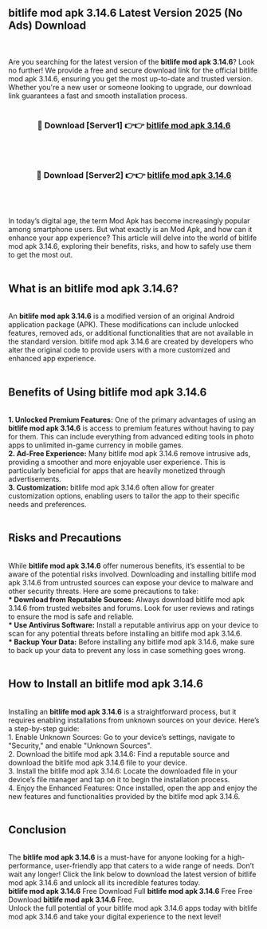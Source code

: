 ## bitlife mod apk 3.14.6 Latest Version 2025 (No Ads) Download
<br><br>
Are you searching for the latest version of the <strong>bitlife mod apk 3.14.6</strong>? Look no further! We provide a free and secure download link for the official bitlife mod apk 3.14.6, ensuring you get the most up-to-date and trusted version. Whether you're a new user or someone looking to upgrade, our download link guarantees a fast and smooth installation process.
<br>
<br>
<div align="center">
<h3>🔴 Download [Server1] 👉👉 <a href="https://modyolo.store/bitlife_mod_apk_3.14.6">bitlife mod apk 3.14.6</a></h3><br>
<br>
<h3>🔴 Download [Server2] 👉👉 <a href="https://modyolo.store/bitlife_mod_apk_3.14.6">bitlife mod apk 3.14.6</a></h3><br>
</div>
<br>
<br>
In today’s digital age, the term Mod Apk has become increasingly popular among smartphone users. But what exactly is an Mod Apk, and how can it enhance your app experience? This article will delve into the world of bitlife mod apk 3.14.6, exploring their benefits, risks, and how to safely use them to get the most out.
<br>
<br>
<h2>What is an bitlife mod apk 3.14.6?</h2>
<br>
An <strong>bitlife mod apk 3.14.6</strong> is a modified version of an original Android application package (APK). These modifications can include unlocked features, removed ads, or additional functionalities that are not available in the standard version. bitlife mod apk 3.14.6 are created by developers who alter the original code to provide users with a more customized and enhanced app experience.
<br>
<br>
<h2>Benefits of Using bitlife mod apk 3.14.6</h2>
<br>
<strong> 1. Unlocked Premium Features:</strong> One of the primary advantages of using an <strong>bitlife mod apk 3.14.6</strong> is access to premium features without having to pay for them. This can include everything from advanced editing tools in photo apps to unlimited in-game currency in mobile games.
<br>
<strong> 2. Ad-Free Experience:</strong> Many bitlife mod apk 3.14.6 remove intrusive ads, providing a smoother and more enjoyable user experience. This is particularly beneficial for apps that are heavily monetized through advertisements.
<br>
<strong> 3. Customization:</strong> bitlife mod apk 3.14.6 often allow for greater customization options, enabling users to tailor the app to their specific needs and preferences.
<br>
<br>
<h2>Risks and Precautions</h2>
<br>
While <strong>bitlife mod apk 3.14.6</strong> offer numerous benefits, it’s essential to be aware of the potential risks involved. Downloading and installing bitlife mod apk 3.14.6 from untrusted sources can expose your device to malware and other security threats. Here are some precautions to take:
<br>
<strong> * Download from Reputable Sources:</strong> Always download bitlife mod apk 3.14.6 from trusted websites and forums. Look for user reviews and ratings to ensure the mod is safe and reliable.
<br>
<strong> * Use Antivirus Software:</strong> Install a reputable antivirus app on your device to scan for any potential threats before installing an bitlife mod apk 3.14.6.
<br>
<strong> * Backup Your Data:</strong> Before installing any bitlife mod apk 3.14.6, make sure to back up your data to prevent any loss in case something goes wrong.
<br>
<br>
<h2>How to Install an bitlife mod apk 3.14.6</h2>
<br>
Installing an <strong>bitlife mod apk 3.14.6</strong> is a straightforward process, but it requires enabling installations from unknown sources on your device. Here’s a step-by-step guide:
<br>
 1. Enable Unknown Sources: Go to your device’s settings, navigate to "Security," and enable "Unknown Sources".
<br>
 2. Download the bitlife mod apk 3.14.6: Find a reputable source and download the bitlife mod apk 3.14.6 file to your device.
<br>
 3. Install the bitlife mod apk 3.14.6: Locate the downloaded file in your device’s file manager and tap on it to begin the installation process.
<br>
 4. Enjoy the Enhanced Features: Once installed, open the app and enjoy the new features and functionalities provided by the bitlife mod apk 3.14.6.
<br>
<br>
<h2><strong>Conclusion</strong></h2>
<br>
The <strong>bitlife mod apk 3.14.6</strong> is a must-have for anyone looking for a high-performance, user-friendly app that caters to a wide range of needs. Don’t wait any longer! Click the link below to download the latest version of bitlife mod apk 3.14.6 and unlock all its incredible features today.
<br>
<strong>bitlife mod apk 3.14.6</strong> Free Download Full <strong>bitlife mod apk 3.14.6</strong> Free Free Download <strong>bitlife mod apk 3.14.6</strong> Free.
<br>
Unlock the full potential of your bitlife mod apk 3.14.6 apps today with bitlife mod apk 3.14.6 and take your digital experience to the next level!

